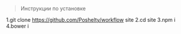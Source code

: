 > Инструкции по установке

1.git clone https://github.com/Poshelty/workflow site
2.cd site
3.npm i
4.bower i